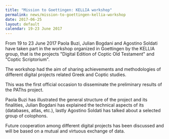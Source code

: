 ```yaml
---
title: "Mission to Goettingen: KELLIA workshop"
permalink: news/mission-to-goettingen-kellia-workshop
date: 2017-06-25
layout: default
calendar: 19-23 June 2017
---
```


<p>From 19 to 23 June 2017 Paola Buzi,  Julian Bogdani and Agostino Soldati  have taken part in the workshop organized in Goettingen by the KELLIA group, that is the projects "Digital Edition of Coptic Old Testament" and "Coptic Scriptorium".</p>
<p>The workshop had the aim of sharing achievements and methodologies of different digital projects related Greek and Coptic studies.</p>
<p>This was the first official occasion to disseminate the preliminary results of the PAThs project.</p>
<p>Paola Buzi has illustrated the general structure of the project and its finalities, Julian Bogdani has explained the technical aspects of its (databases, atlas, etc.), lastly Agostino Soldati has talked about a selected group of colophons.</p>
<p>Future cooperation among different digital projects has been discussed and will be based on a mutual and virtuous exchange of data.</p>
